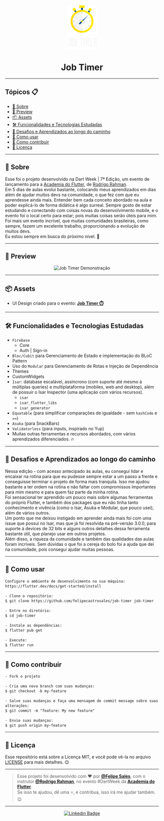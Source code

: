 <p align="center">
    <img src="assets\images\logo.png" width="100" alt="Logo App Filmes"/>
</p>

<h1 align="center">Job Timer</h1>

---

<h2>Tópicos 📋</h2>

   <p>

   - [📖 Sobre](#-sobre)
   - [📱 Preview](#-preview)
   - [📦 Assets](#-assets)
   - [🛠️ Funcionalidades e Tecnologias Estudadas](#%EF%B8%8F-funcionalidades-e-tecnologias-estudadas)
   - [🤯 Desafios e Aprendizados ao longo do caminho](#-desafios-e-aprendizados-ao-longo-do-caminho)
   - [🤔 Como usar](#-como-usar)
   - [💪 Como contribuir](#-como-contribuir)
   - [📝 Licença](#-licença)

   </p>

---

<h2>📖 Sobre</h2>

<p>
    Esse foi o projeto desenvolvido na Dart Week | 7ª Edição, um evento de lançamento para a <a href="http://academiadoflutter.com.br/">Academia do Flutter</a>, de <a href="https://github.com/rodrigorahman">Rodrigo Rahman</a>.<br>
    Em 5 dias de aulas evolui bastante, colocando meus aprendizados em dias além de ajudar muitos devs na comunidade, o que fez com que eu aprendesse ainda mais. Entender bem cada conceito abordado na aula e poder explicá-lo de forma didática é algo surreal. Sempre gosto de estar estudando e conectando com coisas novas do desenvolvimento mobile, e o evento foi o local certo para estar; pois muitas coisas serão úteis para mim.<br>
    Foi mais um evento incrível, que muitas comunidades brasileiras, como sempre, fazem um excelente trabalho, proporcionando a evolução de muitos devs.<br>
    Eu estou sempre em busca do próximo nível. 🚀
</p>

---

<h2>📱 Preview</h2>

   <p align="center">
      <img src=".github/job-timer.gif" width="400" alt="Job Timer Demonstração">
   </p>

---

<h2>📦 Assets</h2>

- UI Design criado para o evento: <a href="https://www.figma.com/file/eJK6AHqHXEAurdkDmvPdF2/Job-Timer">**Job Timer ⏱️**</a>

---   

<h2>🛠️ Funcionalidades e Tecnologias Estudadas</h2>

- `Firebase`
  - Core
  - Auth | Sign-in
- `Bloc/Cubit` para Gerenciamento de Estado e implementação do BLoC Pattern
- Uso do `Modular` para Gerenciamento de Rotas e Injeção de Dependência
- Themes
- CustomWidgets 
- `Isar`: database escalável, assíncrono (com suporte até mesmo à múltiplas queries) e multiplataforma (mobiles, web and desktop), além de possuir o Isar Inspector (uma aplicação com vários recursos).
  - `isar`
  - `isar_flutter_libs`
  - `isar_generator`
- `Equatable` (para simplificar comparações de igualdade - sem `hashCode` e `==`)
- `Asuka` (para SnackBars)
- `Validatorless` (para inputs, inspirado no Yup)
- Muitas outras ferramentas e recursos abordados, com vários aprendizados diferenciados. 🔥
   </p>

---

<h2>🤯 Desafios e Aprendizados ao longo do caminho</h2>

   <p>
   Nessa edição - com acesso antecipado às aulas, eu consegui lidar e encaixar na rotina para que eu pudesse sempre estar a um passo a frente e conseguisse terminar o projeto de forma mais tranquila. Isso me ajudou bastante a ter ordem na rotina e não faltar com compromissos importantes para mim mesmo e para quem faz parte da minha rotina.<br>
   Foi sensacional ter aprendido um pouco mais sobre algumas ferramentas do próprio Flutter, e também dos packages que eu não tinha tanto conhecimento e vivência (como o Isar, Asuka e Modular, que pouco usei), além de vários outros.<br>
   Um ponto que me deixou instigado em aprender ainda mais foi com uma issue que possui no Isar, mas que já foi resolvida na pré-versão 3.0.0, para suporte à devices de 32 bits e alguns outros detalhes dessa ferramenta bastante útil, que planejo usar em outros projetos.<br>
   Além disso, a riqueza da comunidade e também das qualidades das aulas foram incríveis. Sem dúvidas o que foi a cereja do bolo foi a ajuda que dei na comunidade, pois consegui ajudar muitas pessoas.<br>
   </p>

---

<h2>🤔 Como usar</h2>

   ```
   Configure o ambiente de desenvolvimento na sua máquina:
   https://flutter.dev/docs/get-started/install

   - Clone o repositório:
   $ git clone https://github.com/felipecastrosales/job-timer job-timer

   - Entre no diretório:
   $ cd job-timer

   - Instale as dependências:
   $ flutter pub get

   - Execute:
   $ flutter run
   ```

---

<h2>💪 Como contribuir</h2>

   ```
   - Fork o projeto 

   - Cria uma nova branch com suas mudanças:
   $ git checkout -b my-feature

   - Salve suas mudanças e faça uma mensagem de commit message sobre suas alterações:
   $ git commit -m "feature: My new feature"

   - Envie suas mudanças:
   $ git push origin my-feature
   ```

---

<h2>📝 Licença</h2>

<p>
   Esse repositório está sobre a Licença MIT, e você pode vê-la no arquivo <a href="https://github.com/felipecastrosales/job-timer/blob/master/LICENSE">LICENSE</a> para mais detalhes. 😉
</p>

---

   >Esse projeto foi desenvolvido com ❤️ por **[@Felipe Sales](https://www.linkedin.com/in/felipecastrosales/)**, com o instrutor **[@Rodrigo Rahman](https://br.linkedin.com/in/rodrigo-rahman)**, no evento #DartWeek da **[Academia do Flutter](https://hotmart.com/product/academia-do-flutter/O24924684W)**.<br>
   Se isso te ajudou, dê uma ⭐, e contribua, isso irá me ajudar também. 😉

---

   <div align="center">

   [![Linkedin Badge](https://img.shields.io/badge/-Felipe%20Sales-292929?style=flat-square&logo=Linkedin&logoColor=white&link=https://www.linkedin.com/in/felipecastrosales/)](https://www.linkedin.com/in/felipecastrosales/)

   </div>

